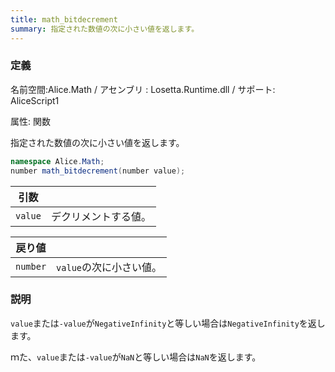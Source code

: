 ```yaml
---
title: math_bitdecrement
summary: 指定された数値の次に小さい値を返します。
---
```


### 定義
名前空間:Alice.Math / アセンブリ : Losetta.Runtime.dll / サポート: AliceScript1

属性: 関数

指定された数値の次に小さい値を返します。

```cs title="AliceScript"
namespace Alice.Math;
number math_bitdecrement(number value);
```

|引数| |
|-|-|
|`value`|デクリメントする値。|

|戻り値| |
|-|-|
|`number`|`value`の次に小さい値。|

### 説明
`value`または`-value`が`NegativeInfinity`と等しい場合は`NegativeInfinity`を返します。

ｍた、`value`または`-value`が`NaN`と等しい場合は`NaN`を返します。
